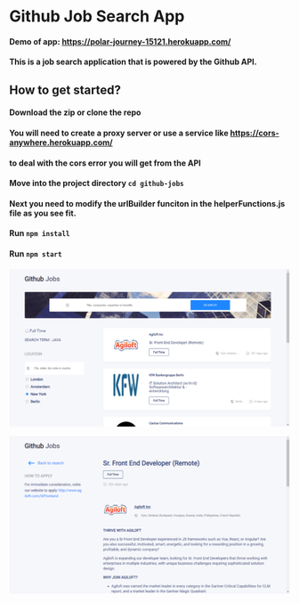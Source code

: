 # Github Job Search App

#### Demo of app: https://polar-journey-15121.herokuapp.com/

#### This is a job search application that is powered by the Github API.

## How to get started?

#### Download the zip or clone the repo

#### You will need to create a proxy server or use a service like https://cors-anywhere.herokuapp.com/

#### to deal with the cors error you will get from the API

#### Move into the project directory `cd github-jobs`

#### Next you need to modify the urlBuilder funciton in the helperFunctions.js file as you see fit.

#### Run `npm install`

#### Run `npm start`

![Screenshot 1](src/images/sc.png?raw=true)

![Screenshot 2](src/images/sc2.png?raw=true)
